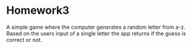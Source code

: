 # Homework3

A simple game where the computer generates a random letter from a-z. Based on the users input of a single letter the app returns if the guess is correct or not.
